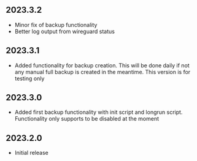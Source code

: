 ## 2023.3.2

- Minor fix of backup functionality
- Better log output from wireguard status

## 2023.3.1

- Added functionality for backup creation. This will be done daily if not any manual full backup is created in the meantime. This version is for testing only

## 2023.3.0

- Added first backup functionality with init script and longrun script. Functionality only supports to be disabled at the moment

## 2023.2.0

- Initial release
